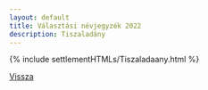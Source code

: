 ```yaml
---
layout: default
title: Választási névjegyzék 2022
description: Tiszaladány
---
```


{% include settlementHTMLs/Tiszaladaany.html %}

[Vissza](../)